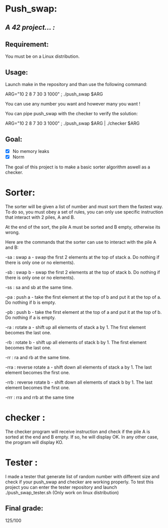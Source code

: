 # **Push_swap:** 
## ***A 42 project... :***
## Requirement:
You must be on a Linux distribution.
## Usage:
Launch make in the repository and than use the following command:

ARG="10 2 8 7 30 3 1000" ; ./push_swap $ARG 

You can use any number you want and however many you want !

You can pipe push_swap with the checker to verify the solution:

ARG="10 2 8 7 30 3 1000" ; ./push_swap $ARG | ./checker $ARG

## Goal:

- [x] No memory leaks
- [x] Norm

The goal of this project is to make a basic sorter algorithm aswell as a checker.
# Sorter:

The sorter will be given a list of number and must sort them the fastest way.
To do so, you must obey a set of rules, you can only use specific instruction that interact with 2 piles, A and B.

At the end of the sort, the pile A must be sorted and B empty, otherwise its wrong.

Here are the commands that the sorter can use to interact with the pile A and B:

-sa : swap a - swap the first 2 elements at the top of stack a. Do nothing if there is only one or no elements).

-sb : swap b - swap the first 2 elements at the top of stack b. Do nothing if there is only one or no elements).

-ss : sa and sb at the same time.

-pa : push a - take the first element at the top of b and put it at the top of a. Do nothing if b is empty.

-pb : push b - take the first element at the top of a and put it at the top of b. Do nothing if a is empty.

-ra : rotate a - shift up all elements of stack a by 1. The first element becomes the last one.

-rb : rotate b - shift up all elements of stack b by 1. The first element becomes the last one.

-rr : ra and rb at the same time.

-rra : reverse rotate a - shift down all elements of stack a by 1. The last element becomes the first one.

-rrb : reverse rotate b - shift down all elements of stack b by 1. The last element becomes the first one.

-rrr : rra and rrb at the same time

# checker :

The checker program will receive instruction and check if the pile A is sorted at the end and B empty. If so, he will display OK. In any other case, the program will display KO.

# Tester :

I made a tester that generate list of random number with different size and check if your push_swap and checker are working properly. To test this project you can enter the tester repository and launch ./push_swap_tester.sh (Only work on linux distribution)
## Final grade:
125/100
